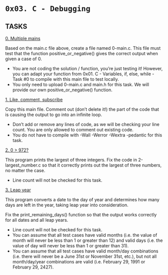 `0x03. C - Debugging`
=====================


## TASKS


[0. Multiple mains](https://github.com/Finally-Kwaku/alx-low_level_programming/blob/master/0x03-debugging/0-main.c)

Based on the main.c file above, create a file named 0-main.c. This file must test that the function positive_or_negative() gives the correct output when given a case of 0.

- You are not coding the solution / function, you’re just testing it! However, you can adapt your function from 0x01. C - Variables, if, else, while - Task #0 to compile with this main file to test locally.
- You only need to upload 0-main.c and main.h for this task. We will provide our own positive_or_negative() function.


[1. Like, comment, subscribe](https://github.com/Finally-Kwaku/alx-low_level_programming/blob/master/0x03-debugging/1-main.c)

Copy this main file. Comment out (don’t delete it!) the part of the code that is causing the output to go into an infinite loop.
- Don’t add or remove any lines of code, as we will be checking your line count. You are only allowed to comment out existing code.
- You do not have to compile with -Wall -Werror -Wextra -pedantic for this task.


[2. 0 > 972?](https://github.com/Finally-Kwaku/alx-low_level_programming/blob/master/0x03-debugging/2-largest_number.c)

This program prints the largest of three integers. Fix the code in 2-largest_number.c so that it correctly prints out the largest of three numbers, no matter the case.
- Line count will not be checked for this task.


[3. Leap year](https://github.com/Finally-Kwaku/alx-low_level_programming/blob/master/0x03-debugging/3-print_remaining_days.c)

This program converts a date to the day of year and determines how many days are left in the year, taking leap year into consideration.

Fix the print_remaining_days() function so that the output works correctly for all dates and all leap years.
- Line count will not be checked for this task.
- You can assume that all test cases have valid months (i.e. the value of month will never be less than 1 or greater than 12) and valid days (i.e. the value of day will never be less than 1 or greater than 31).
- You can assume that all test cases have valid month/day combinations (i.e. there will never be a June 31st or November 31st, etc.), but not all month/day/year combinations are valid (i.e. February 29, 1991 or February 29, 2427).
